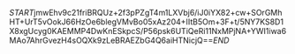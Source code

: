 $START$jmwEhv9c21friBRQUz+2f3pPZgT4m1LXVbj6/iJ0iYX82+cw+SOrGMhHT+UrT5vOokJ66HzOe6blegVMvBo05xAz204+IItB5Om+3F+t/5NY7KS8D1X8xgUcyg0KAEMMP4DwKnESkpcS/P56psk6UTiQeRi11NxMPjNA+YWI1iwa6MAo7AhrGvezH4sOQXk9zLeBRAEZbG4Q6aiHTNicjQ==$END$
